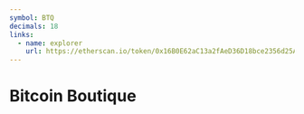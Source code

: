```yaml
---
symbol: BTQ
decimals: 18
links:
  - name: explorer
    url: https://etherscan.io/token/0x16B0E62aC13a2fAeD36D18bce2356d25Ab3CfAD3
---
```


# Bitcoin Boutique
